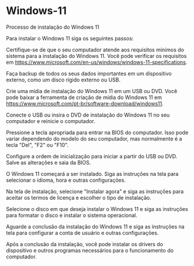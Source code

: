 # Windows-11
Processo de instalação do Windows 11

Para instalar o Windows 11 siga os seguintes passos:

Certifique-se de que o seu computador atende aos requisitos mínimos do sistema para a instalação do Windows 11. Você pode verificar os requisitos em https://www.microsoft.com/en-us/windows/windows-11-specifications.

Faça backup de todos os seus dados importantes em um dispositivo externo, como um disco rígido externo ou USB.

Crie uma mídia de instalação do Windows 11 em um USB ou DVD. Você pode baixar a ferramenta de criação de mídia do Windows 11 em https://www.microsoft.com/pt-br/software-download/windows11.

Conecte o USB ou insira o DVD de instalação do Windows 11 no seu computador e reinicie o computador.

Pressione a tecla apropriada para entrar na BIOS do computador. Isso pode variar dependendo do modelo do seu computador, mas normalmente é a tecla "Del", "F2" ou "F10".

Configure a ordem de inicialização para iniciar a partir do USB ou DVD. Salve as alterações e saia da BIOS.

O Windows 11 começará a ser instalado. Siga as instruções na tela para selecionar o idioma, hora e outras configurações.

Na tela de instalação, selecione "Instalar agora" e siga as instruções para aceitar os termos de licença e escolher o tipo de instalação.

Selecione o disco em que deseja instalar o Windows 11 e siga as instruções para formatar o disco e instalar o sistema operacional.

Aguarde a conclusão da instalação do Windows 11 e siga as instruções na tela para configurar a conta de usuário e outras configurações.

Após a conclusão da instalação, você pode instalar os drivers do dispositivo e outros programas necessários para o funcionamento do computador.
